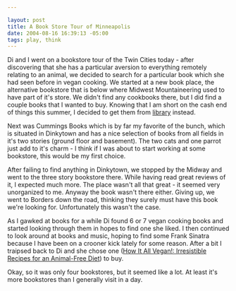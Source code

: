 ```yaml
--- 

layout: post
title: A Book Store Tour of Minneapolis
date: 2004-08-16 16:39:13 -05:00
tags: play, think
---
```

Di and I went on a bookstore tour of the Twin Cities today - after discovering that she has a particular aversion to everything remotely relating to an animal, we decided to search for a particular book which she had seen before in vegan cooking.  We started at a new book place, the alternative bookstore that is below where Midwest Mountaineering used to have part of it's store.  We didn't find any cookbooks there, but I did find a couple books that I wanted to buy.  Knowing that I am short on the cash end of things this summer, I decided to get them from <a href="http://www.mplib.org/">library</a> instead.

Next was Cummings Books which is by far my favorite of the bunch, which is situated in Dinkytown and has a nice selection of books from all fields in it's two stories (ground floor and basement).  The two cats and one parrot just add to it's charm - I think if I was about to start working at some bookstore, this would be my first choice.

After failing to find anything in Dinkytown, we stopped by the Midway and went to the three story bookstore there.  While having read great reviews of it, I expected much more.  The place wasn't all that great - it seemed very unorganized to me.  Anyway the book wasn't there either.  Giving up, we went to Borders down the road, thinking they surely must have this book we're looking for.  Unfortunately this wasn't the case.

As I gawked at books for a while Di found 6 or 7 vegan cooking books and started looking through them in hopes to find one she liked.   I then continued to look around at books and music, hoping to find some Frank Sinatra because I have been on a crooner kick lately for some reason.  After a bit I traipsed back to Di and she chose one (<a title="How It All Vegan!: Irresistible Recipes for an Animal-Free Diet" href="http://www.amazon.com/exec/obidos/ASIN/1551520672/manalangcom-20?dev-t=D2B1IIRG931JN5%26camp=2025%26link_code=sp1">How It All Vegan!: Irresistible Recipes for an Animal-Free Diet</a>) to buy.

Okay, so it was only four bookstores, but it seemed like a lot.  At least it's more bookstores than I generally visit in a day.

